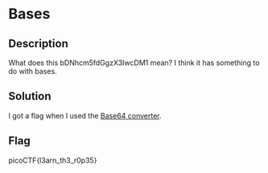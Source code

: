 # Bases

## Description

What does this bDNhcm5fdGgzX3IwcDM1 mean? I think it has something to do with bases.

## Solution

​I got a flag when I used the [Base64 converter](https://www.base64decode.org/).
​
## Flag

picoCTF{l3arn_th3_r0p35}
